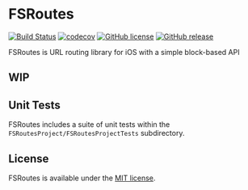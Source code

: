 # FSRoutes 
[![Build Status](https://travis-ci.org/TinyQ/FSRoutes.svg?branch=master)](https://travis-ci.org/TinyQ/FSRoutes)
[![codecov](https://codecov.io/gh/TinyQ/FSRoutes/branch/master/graph/badge.svg)](https://codecov.io/gh/TinyQ/FSRoutes)
[![GitHub license](https://img.shields.io/badge/license-MIT-green.svg)](https://github.com/TinyQ/FSRoutes/blob/master/LICENSE)
[![GitHub release](https://img.shields.io/github/release/TinyQ/FSRoutes.svg)](https://github.com/TinyQ/FSRoutes/releases)


FSRoutes is URL routing library for iOS with a simple block-based API

## WIP

## Unit Tests
FSRoutes includes a suite of unit tests within the `FSRoutesProject/FSRoutesProjectTests` subdirectory. 

## License
FSRoutes is available under the [MIT license](https://github.com/TinyQ/FSRoutes/blob/master/LICENSE).
